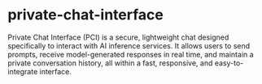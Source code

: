 # private-chat-interface
Private Chat Interface (PCI) is a secure, lightweight chat designed specifically to interact with AI inference services. It allows users to send prompts, receive model-generated responses in real time, and maintain a private conversation history, all within a fast, responsive, and easy-to-integrate interface.
